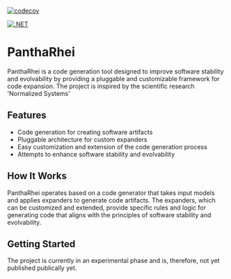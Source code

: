 [![codecov](https://codecov.io/github/LiquidVisions/LiquidVisions.PanthaRhei/branch/master/graph/badge.svg?token=ZCARYN8KZI)](https://codecov.io/github/LiquidVisions/LiquidVisions.PanthaRhei)

[![.NET](https://github.com/LiquidVisions/LiquidVisions.PanthaRhei/actions/workflows/main.yml/badge.svg)](https://github.com/LiquidVisions/LiquidVisions.PanthaRhei/actions/workflows/main.yml)

# PanthaRhei

PanthaRhei is a code generation tool designed to improve software stability and evolvability by providing a pluggable and customizable framework for code expansion. The project is inspired by the scientific research 'Normalized Systems'

## Features

- Code generation for creating software artifacts
- Pluggable architecture for custom expanders
- Easy customization and extension of the code generation process
- Attempts to enhance software stability and evolvability

## How It Works

PanthaRhei operates based on a code generator that takes input models and applies expanders to generate code artifacts. The expanders, which can be customized and extended, provide specific rules and logic for generating code that aligns with the principles of software stability and evolvability.

## Getting Started

The project is currently in an experimental phase and is, therefore, not yet published publically yet.
<!--- 
To install, make sure you have a valid token to access the private github repository. You can obtain this token by emailing gerco.koks@outlook.com, and requesting the token. Add a new source to the global nuget.config using the following commandline:
dotnet nuget add source https://nuget.pkg.github.com/liquidvisions/index.json --name github --password <<password here>> --username <<username here>>
Now add PanthaRhei as a dotnet tool, making it available using the flux command.
-->

<!--
COMMAND TO INSTALL NEW DOTNET TEMPLATES:
	- dotnet new install C:\Dev\LiquidVisions.PanthaRhei\Templates\Expander --force
-->
